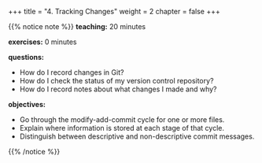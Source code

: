 +++
title = "4. Tracking Changes"
weight = 2
chapter = false
+++


{{% notice note %}}
**teaching:** 20 minutes

**exercises:** 0 minutes

**questions:**
- How do I record changes in Git?
- How do I check the status of my version control repository?
- How do I record notes about what changes I made and why?

**objectives:**
- Go through the modify-add-commit cycle for one or more files.
- Explain where information is stored at each stage of that cycle.
- Distinguish between descriptive and non-descriptive commit messages.

{{% /notice %}}

